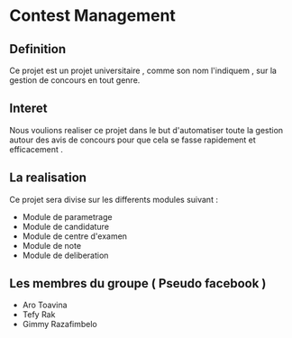 # Contest Management

## Definition

Ce projet est un projet universitaire , comme son nom l'indiquem , sur la gestion de concours en tout genre.

## Interet

Nous voulions realiser ce projet dans le but d'automatiser toute la gestion autour des avis de concours
pour que cela se fasse rapidement et efficacement .

## La realisation

Ce projet sera divise sur les differents modules suivant :

* Module de parametrage
* Module de candidature
* Module de centre d'examen
* Module de note
* Module de deliberation

## Les membres du groupe ( Pseudo facebook )

* Aro Toavina
* Tefy Rak
* Gimmy Razafimbelo
